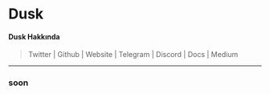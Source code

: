 # Dusk

#### Dusk Hakkında

> Twitter | Github | Website | Telegram | Discord | Docs | Medium

***

### soon
